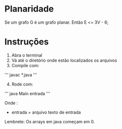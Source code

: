 # Planaridade

Se um grafo G é um grafo planar. Então E <= 3V - 6;

# Instruções #

1. Abra o terminal
2. Vá até o diretório onde estão localizados os arquivos
3. Compile com:

'''
javac \*.java
'''

4. Rode com:

'''
java Main entrada
'''

Onde :

- entrada = arquivo texto de entrada

Lembrete: Os arrays em java começam em 0.
